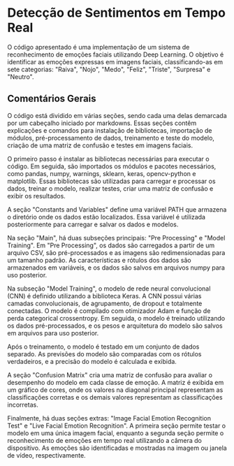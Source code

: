 # Detecção de Sentimentos em Tempo Real

O código apresentado é uma implementação de um sistema de reconhecimento de emoções faciais utilizando Deep Learning. O objetivo é identificar as emoções expressas em imagens faciais, classificando-as em sete categorias: "Raiva", "Nojo", "Medo", "Feliz", "Triste", "Surpresa" e "Neutro".

## Comentários Gerais

O código está dividido em várias seções, sendo cada uma delas demarcada por um cabeçalho iniciado por markdowns. Essas seções contêm explicações e comandos para instalação de bibliotecas, importação de módulos, pré-processamento de dados, treinamento e teste do modelo, criação de uma matriz de confusão e testes em imagens faciais.

O primeiro passo é instalar as bibliotecas necessárias para executar o código. Em seguida, são importados os módulos e pacotes necessários, como pandas, numpy, warnings, sklearn, keras, opencv-python e matplotlib. Essas bibliotecas são utilizadas para carregar e processar os dados, treinar o modelo, realizar testes, criar uma matriz de confusão e exibir os resultados.

A seção "Constants and Variables" define uma variável PATH que armazena o diretório onde os dados estão localizados. Essa variável é utilizada posteriormente para carregar e salvar os dados e modelos.

Na seção "Main", há duas subseções principais: "Pre Processing" e "Model Training". Em "Pre Processing", os dados são carregados a partir de um arquivo CSV, são pré-processados e as imagens são redimensionadas para um tamanho padrão. As características e rótulos dos dados são armazenados em variáveis, e os dados são salvos em arquivos numpy para uso posterior.

Na subseção "Model Training", o modelo de rede neural convolucional (CNN) é definido utilizando a biblioteca Keras. A CNN possui várias camadas convolucionais, de agrupamento, de dropout e totalmente conectadas. O modelo é compilado com otimizador Adam e função de perda categorical crossentropy. Em seguida, o modelo é treinado utilizando os dados pré-processados, e os pesos e arquitetura do modelo são salvos em arquivos para uso posterior.

Após o treinamento, o modelo é testado em um conjunto de dados separado. As previsões do modelo são comparadas com os rótulos verdadeiros, e a precisão do modelo é calculada e exibida.

A seção "Confusion Matrix" cria uma matriz de confusão para avaliar o desempenho do modelo em cada classe de emoção. A matriz é exibida em um gráfico de cores, onde os valores na diagonal principal representam as classificações corretas e os demais valores representam as classificações incorretas.

Finalmente, há duas seções extras: "Image Facial Emotion Recognition Test" e "Live Facial Emotion Recognition". A primeira seção permite testar o modelo em uma única imagem facial, enquanto a segunda seção permite o reconhecimento de emoções em tempo real utilizando a câmera do dispositivo. As emoções são identificadas e mostradas na imagem ou janela de vídeo, respectivamente.
